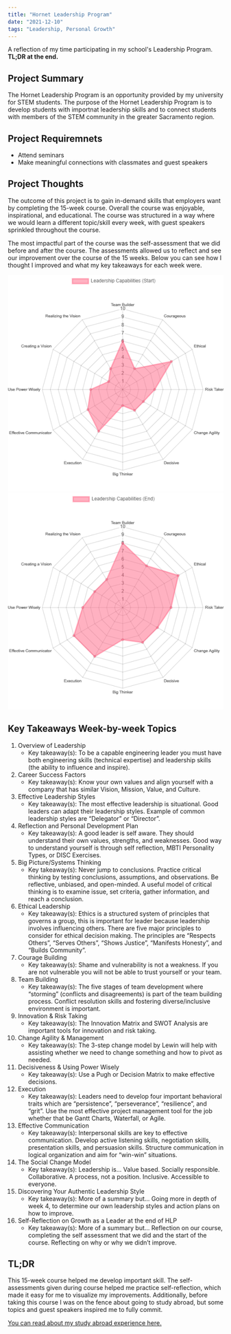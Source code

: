 ```yaml
---
title: "Hornet Leadership Program"
date: "2021-12-10"
tags: "Leadership, Personal Growth"
---
```

A reflection of my time participating in my school's Leadership Program. **TL;DR at the end.**


## Project Summary
The Hornet Leadership Program is an opportunity provided by my university for STEM students. The purpose of the Hornet Leadership Program is to develop students with importnat leadership skills and to connect students with members of the STEM community in the greater Sacramento region. 


## Project Requiremnets
* Attend seminars
* Make meaningful connections with classmates and guest speakers


## Project Thoughts
The outcome of this project is to gain in-demand skills that employers want by completing the 15-week course. Overall the course was enjoyable, inspirational, and educational. The course was structured in a way where we would learn a different topic/skill every week, with guest speakers sprinkled throughout the course. 


The most impactful part of the course was the self-assessment that we did before and after the course. The assessments allowed us to reflect and see our improvement over the course of the 15 weeks. Below you can see how I thought I improved and what my key takeaways for each week were.


![Assessment at Start of Program](../../static/Thumbnail-HLP-Start.png)
![Assessment at End of Program](../../static/Thumbnail-HLP-End.png)


## Key Takeaways Week-by-week Topics

1. Overview of Leadership
    * Key takeaway(s): To be a capable engineering leader you must have both engineering skills (technical expertise) and leadership skills (the ability to influence and inspire).
2. Career Success Factors
    * Key takeaway(s): Know your own values and align yourself with a company that has similar Vision, Mission, Value, and Culture.
3. Effective Leadership Styles
    * Key takeaway(s): The most effective leadership is situational. Good leaders can adapt their leadership styles. Example of common leadership styles are “Delegator” or “Director”.
4. Reflection and Personal Development Plan
    * Key takeaway(s): A good leader is self aware. They should understand their own values, strengths, and weaknesses. Good way to understand yourself is through self reflection, MBTI Personality Types, or DISC Exercises. 
5. Big Picture/Systems Thinking
    * Key takeaway(s): Never jump to conclusions. Practice critical thinking by testing conclusions, assumptions, and observations. Be reflective, unbiased, and open-minded. A useful model of critical thinking is to examine issue, set criteria, gather information, and reach a conclusion.
6. Ethical Leadership
    * Key takeaway(s): Ethics is a structured system of principles that governs a group, this is important for leader because leadership involves influencing others. There are five major principles to consider for ethical decision making. The principles are “Respects Others”, “Serves Others”, “Shows Justice”, “Manifests Honesty”, and “Builds Community”.
7. Courage Building
    * Key takeaway(s): Shame and vulnerability is not a weakness. If you are not vulnerable you will not be able to trust yourself or your team.
8. Team Building
    * Key takeaway(s): The five stages of team development where “storming” (conflicts and disagreements) is part of the team building process. Conflict resolution skills and fostering diverse/inclusive environment is important.
9. Innovation & Risk Taking
    * Key takeaway(s): The Innovation Matrix and SWOT Analysis are important tools for innovation and risk taking. 
10. Change Agility & Management
    * Key takeaway(s): The 3-step change model by Lewin will help with assisting whether we need to change something and how to pivot as needed.
11. Decisiveness & Using Power Wisely
    * Key takeaway(s): Use a Pugh or Decision Matrix to make effective decisions.
12. Execution
    * Key takeaway(s): Leaders need to develop four important behavioral traits which are “persistence”, “perseverance”, “resilience”, and “grit”. Use the most effective project management tool for the job whether that be Gantt Charts, Waterfall, or Agile. 
13. Effective Communication
    * Key takeaway(s): Interpersonal skills are key to effective communication. Develop active listening skills, negotiation skills, presentation skills, and persuasion skills. Structure communication in logical organization and aim for “win-win” situations. 
14. The Social Change Model
    * Key takeaway(s): Leadership is... Value based. Socially responsible. Collaborative. A process, not a position. Inclusive. Accessible to everyone.
15. Discovering Your Authentic Leadership Style
    * Key takeaway(s): More of a summary but... Going more in depth of week 4, to determine our own leadership styles and action plans on how to improve. 
16. Self-Reflection on Growth as a Leader at the end of HLP
    * Key takeaway(s): More of a summary but... Reflection on our course, completing the self assessment that we did and the start of the course. Reflecting on why or why we didn’t improve.


## TL;DR
This 15-week course helped me develop important skill. The self-assessments given during course helped me practice self-reflection, which made it easy for me to visualize my improvements. Additionally, before taking this course I was on the fence about going to study abroad, but some topics and guest speakers inspired me to fully commit.


[You can read about my study abroad experience here.](https://www.jasontuyen.com/posts/study-abroad-seoul/)